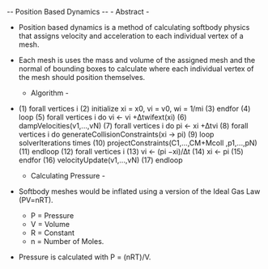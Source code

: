 ﻿-- Position Based Dynamics --
	- Abstract -
* Position based dynamics is a method of calculating softbody physics that assigns velocity and acceleration to each individual vertex of a mesh.
* Each mesh is uses the mass and volume of the assigned mesh and the normal of bounding boxes to calculate where each individual vertex of the mesh should position themselves.

	- Algorithm -
* (1) forall vertices i
  (2)   initialize xi = x0, vi = v0, wi = 1/mi
  (3) endfor
  (4) loop
  (5)   forall vertices i do vi ← vi +∆twifext(xi)
  (6)   dampVelocities(v1,...,vN)
  (7)   forall vertices i do pi ← xi +∆tvi
  (8)   forall vertices i do generateCollisionConstraints(xi → pi)
  (9)   loop solverIterations times
  (10)    projectConstraints(C1,...,CM+Mcoll ,p1,...,pN)
  (11)  endloop
  (12)  forall vertices i
  (13)     vi ← (pi −xi)/∆t
  (14)     xi ← pi
  (15)   endfor
  (16)   velocityUpdate(v1,...,vN)
  (17) endloop

	- Calculating Pressure -
* Softbody meshes would be inflated using a version of the Ideal Gas Law (PV=nRT).
	- P = Pressure
	- V = Volume
	- R = Constant
	- n = Number of Moles.
* Pressure is calculated with P = (nRT)/V.


